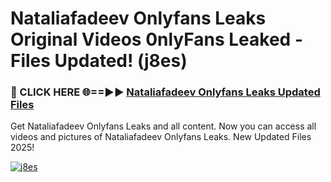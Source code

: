# Nataliafadeev Onlyfans Leaks Original Videos 0nlyFans Leaked - Files Updated! (j8es)

<h3>🔴 CLICK HERE 🌐==►► <a href="https://tinyurl.com/3hn5wdd3" rel="nofollow">Nataliafadeev Onlyfans Leaks Updated Files</a></h3>

Get Nataliafadeev Onlyfans Leaks and all content. Now you can access all videos and pictures of Nataliafadeev Onlyfans Leaks. New Updated Files 2025!

[![j8es](https://i.imgur.com/4HnBqBT.gif)](https://tinyurl.com/3hn5wdd3)
